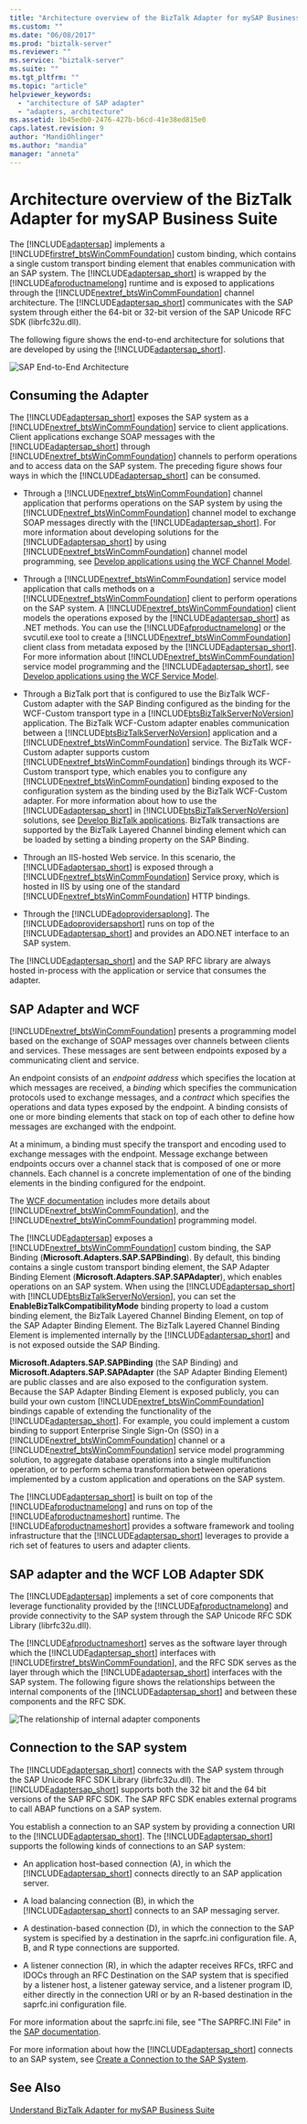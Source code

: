 ```yaml
---
title: "Architecture overview of the BizTalk Adapter for mySAP Business Suite | Microsoft Docs"
ms.custom: ""
ms.date: "06/08/2017"
ms.prod: "biztalk-server"
ms.reviewer: ""
ms.service: "biztalk-server"
ms.suite: ""
ms.tgt_pltfrm: ""
ms.topic: "article"
helpviewer_keywords: 
  - "architecture of SAP adapter"
  - "adapters, architecture"
ms.assetid: 1b45edb0-2476-427b-b6cd-41e38ed815e0
caps.latest.revision: 9
author: "MandiOhlinger"
ms.author: "mandia"
manager: "anneta"
---
```

# Architecture overview of the BizTalk Adapter for mySAP Business Suite
The [!INCLUDE[adaptersap](../../includes/adaptersap-md.md)] implements a [!INCLUDE[firstref_btsWinCommFoundation](../../includes/firstref-btswincommfoundation-md.md)] custom binding, which contains a single custom transport binding element that enables communication with an SAP system. The [!INCLUDE[adaptersap_short](../../includes/adaptersap-short-md.md)] is wrapped by the [!INCLUDE[afproductnamelong](../../includes/afproductnamelong-md.md)] runtime and is exposed to applications through the [!INCLUDE[nextref_btsWinCommFoundation](../../includes/nextref-btswincommfoundation-md.md)] channel architecture. The [!INCLUDE[adaptersap_short](../../includes/adaptersap-short-md.md)] communicates with the SAP system through either the 64-bit or 32-bit version of the SAP Unicode RFC SDK (librfc32u.dll). 

The following figure shows the end-to-end architecture for solutions that are developed by using the [!INCLUDE[adaptersap_short](../../includes/adaptersap-short-md.md)].  
  
 ![SAP End&#45;to&#45;End Architecture](../../adapters-and-accelerators/adapter-sap/media/9ba0c31f-90df-444d-8192-42743c893d51.gif "9ba0c31f-90df-444d-8192-42743c893d51")  
  
## Consuming the Adapter  
 The [!INCLUDE[adaptersap_short](../../includes/adaptersap-short-md.md)] exposes the SAP system as a [!INCLUDE[nextref_btsWinCommFoundation](../../includes/nextref-btswincommfoundation-md.md)] service to client applications. Client applications exchange SOAP messages with the [!INCLUDE[adaptersap_short](../../includes/adaptersap-short-md.md)] through [!INCLUDE[nextref_btsWinCommFoundation](../../includes/nextref-btswincommfoundation-md.md)] channels to perform operations and to access data on the SAP system. The preceding figure shows four ways in which the [!INCLUDE[adaptersap_short](../../includes/adaptersap-short-md.md)] can be consumed.  
  
-   Through a [!INCLUDE[nextref_btsWinCommFoundation](../../includes/nextref-btswincommfoundation-md.md)] channel application that performs operations on the SAP system by using the [!INCLUDE[nextref_btsWinCommFoundation](../../includes/nextref-btswincommfoundation-md.md)] channel model to exchange SOAP messages directly with the [!INCLUDE[adaptersap_short](../../includes/adaptersap-short-md.md)]. For more information about developing solutions for the [!INCLUDE[adaptersap_short](../../includes/adaptersap-short-md.md)] by using [!INCLUDE[nextref_btsWinCommFoundation](../../includes/nextref-btswincommfoundation-md.md)] channel model programming, see [Develop applications using the WCF Channel Model](../../adapters-and-accelerators/adapter-sap/develop-sap-applications-using-the-wcf-channel-model.md).  
  
-   Through a [!INCLUDE[nextref_btsWinCommFoundation](../../includes/nextref-btswincommfoundation-md.md)] service model application that calls methods on a [!INCLUDE[nextref_btsWinCommFoundation](../../includes/nextref-btswincommfoundation-md.md)] client to perform operations on the SAP system. A [!INCLUDE[nextref_btsWinCommFoundation](../../includes/nextref-btswincommfoundation-md.md)] client models the operations exposed by the [!INCLUDE[adaptersap_short](../../includes/adaptersap-short-md.md)] as .NET methods. You can use the [!INCLUDE[afproductnamelong](../../includes/afproductnamelong-md.md)] or the svcutil.exe tool to create a [!INCLUDE[nextref_btsWinCommFoundation](../../includes/nextref-btswincommfoundation-md.md)] client class from metadata exposed by the [!INCLUDE[adaptersap_short](../../includes/adaptersap-short-md.md)]. For more information about [!INCLUDE[nextref_btsWinCommFoundation](../../includes/nextref-btswincommfoundation-md.md)] service model programming and the [!INCLUDE[adaptersap_short](../../includes/adaptersap-short-md.md)], see [Develop applications using the WCF Service Model](../../adapters-and-accelerators/adapter-sap/develop-sap-applications-using-the-wcf-service-model.md).  
  
-   Through a BizTalk port that is configured to use the BizTalk WCF-Custom adapter with the SAP Binding configured as the binding for the WCF-Custom transport type in a [!INCLUDE[btsBizTalkServerNoVersion](../../includes/btsbiztalkservernoversion-md.md)] application. The BizTalk WCF-Custom adapter enables communication between a [!INCLUDE[btsBizTalkServerNoVersion](../../includes/btsbiztalkservernoversion-md.md)] application and a [!INCLUDE[nextref_btsWinCommFoundation](../../includes/nextref-btswincommfoundation-md.md)] service. The BizTalk WCF-Custom adapter supports custom [!INCLUDE[nextref_btsWinCommFoundation](../../includes/nextref-btswincommfoundation-md.md)] bindings through its WCF-Custom transport type, which enables you to configure any [!INCLUDE[nextref_btsWinCommFoundation](../../includes/nextref-btswincommfoundation-md.md)] binding exposed to the configuration system as the binding used by the BizTalk WCF-Custom adapter. For more information about how to use the [!INCLUDE[adaptersap_short](../../includes/adaptersap-short-md.md)] in [!INCLUDE[btsBizTalkServerNoVersion](../../includes/btsbiztalkservernoversion-md.md)] solutions, see [Develop BizTalk applications](../../adapters-and-accelerators/adapter-sap/develop-biztalk-applications-using-the-sap-adapter.md). BizTalk transactions are supported by the BizTalk Layered Channel binding element which can be loaded by setting a binding property on the SAP Binding.  
  
-   Through an IIS-hosted Web service. In this scenario, the [!INCLUDE[adaptersap_short](../../includes/adaptersap-short-md.md)] is exposed through a [!INCLUDE[nextref_btsWinCommFoundation](../../includes/nextref-btswincommfoundation-md.md)] Service proxy, which is hosted in IIS by using one of the standard [!INCLUDE[nextref_btsWinCommFoundation](../../includes/nextref-btswincommfoundation-md.md)] HTTP bindings.  
  
-   Through the [!INCLUDE[adoprovidersaplong](../../includes/adoprovidersaplong-md.md)]. The [!INCLUDE[adoprovidersapshort](../../includes/adoprovidersapshort-md.md)] runs on top of the [!INCLUDE[adaptersap_short](../../includes/adaptersap-short-md.md)] and provides an ADO.NET interface to an SAP system.  
  
 The [!INCLUDE[adaptersap_short](../../includes/adaptersap-short-md.md)] and the SAP RFC library are always hosted in-process with the application or service that consumes the adapter.  
  
## SAP Adapter and WCF  
 [!INCLUDE[nextref_btsWinCommFoundation](../../includes/nextref-btswincommfoundation-md.md)] presents a programming model based on the exchange of SOAP messages over channels between clients and services. These messages are sent between endpoints exposed by a communicating client and service.  
  
 An endpoint consists of an *endpoint address* which specifies the location at which messages are received, a *binding* which specifies the communication protocols used to exchange messages, and a *contract* which specifies the operations and data types exposed by the endpoint. A binding consists of one or more binding elements that stack on top of each other to define how messages are exchanged with the endpoint.  
  
 At a minimum, a binding must specify the transport and encoding used to exchange messages with the endpoint. Message exchange between endpoints occurs over a channel stack that is composed of one or more channels. Each channel is a concrete implementation of one of the binding elements in the binding configured for the endpoint.  
  
The [WCF documentation](http://go.microsoft.com/fwlink/?LinkID=196850) includes more details about [!INCLUDE[nextref_btsWinCommFoundation](../../includes/nextref-btswincommfoundation-md.md)], and the [!INCLUDE[nextref_btsWinCommFoundation](../../includes/nextref-btswincommfoundation-md.md)] programming model.  
  
 The [!INCLUDE[adaptersap](../../includes/adaptersap-md.md)] exposes a [!INCLUDE[nextref_btsWinCommFoundation](../../includes/nextref-btswincommfoundation-md.md)] custom binding, the SAP Binding (**Microsoft.Adapters.SAP.SAPBinding**). By default, this binding contains a single custom transport binding element, the SAP Adapter Binding Element (**Microsoft.Adapters.SAP.SAPAdapter**), which enables operations on an SAP system. When using the [!INCLUDE[adaptersap_short](../../includes/adaptersap-short-md.md)] with [!INCLUDE[btsBizTalkServerNoVersion](../../includes/btsbiztalkservernoversion-md.md)], you can set the **EnableBizTalkCompatibilityMode** binding property to load a custom binding element, the BizTalk Layered Channel Binding Element, on top of the SAP Adapter Binding Element. The BizTalk Layered Channel Binding Element is implemented internally by the [!INCLUDE[adaptersap_short](../../includes/adaptersap-short-md.md)] and is not exposed outside the SAP Binding.  
  
 **Microsoft.Adapters.SAP.SAPBinding** (the SAP Binding) and **Microsoft.Adapters.SAP.SAPAdapter** (the SAP Adapter Binding Element) are public classes and are also exposed to the configuration system. Because the SAP Adapter Binding Element is exposed publicly, you can build your own custom [!INCLUDE[nextref_btsWinCommFoundation](../../includes/nextref-btswincommfoundation-md.md)] bindings capable of extending the functionality of the [!INCLUDE[adaptersap_short](../../includes/adaptersap-short-md.md)]. For example, you could implement a custom binding to support Enterprise Single Sign-On (SSO) in a [!INCLUDE[nextref_btsWinCommFoundation](../../includes/nextref-btswincommfoundation-md.md)] channel or a [!INCLUDE[nextref_btsWinCommFoundation](../../includes/nextref-btswincommfoundation-md.md)] service model programming solution, to aggregate database operations into a single multifunction operation, or to perform schema transformation between operations implemented by a custom application and operations on the SAP system.  
  
 The [!INCLUDE[adaptersap_short](../../includes/adaptersap-short-md.md)] is built on top of the [!INCLUDE[afproductnamelong](../../includes/afproductnamelong-md.md)] and runs on top of the [!INCLUDE[afproductnameshort](../../includes/afproductnameshort-md.md)] runtime. The [!INCLUDE[afproductnameshort](../../includes/afproductnameshort-md.md)] provides a software framework and tooling infrastructure that the [!INCLUDE[adaptersap_short](../../includes/adaptersap-short-md.md)] leverages to provide a rich set of features to users and adapter clients.  

## SAP adapter and the WCF LOB Adapter SDK
The [!INCLUDE[adaptersap](../../includes/adaptersap-md.md)] implements a set of core components that leverage functionality provided by the [!INCLUDE[afproductnamelong](../../includes/afproductnamelong-md.md)] and provide connectivity to the SAP system through the SAP Unicode RFC SDK Library (librfc32u.dll).  
  
 The [!INCLUDE[afproductnameshort](../../includes/afproductnameshort-md.md)] serves as the software layer through which the [!INCLUDE[adaptersap_short](../../includes/adaptersap-short-md.md)] interfaces with [!INCLUDE[firstref_btsWinCommFoundation](../../includes/firstref-btswincommfoundation-md.md)], and the RFC SDK serves as the layer through which the [!INCLUDE[adaptersap_short](../../includes/adaptersap-short-md.md)] interfaces with the SAP system. The following figure shows the relationships between the internal components of the [!INCLUDE[adaptersap_short](../../includes/adaptersap-short-md.md)] and between these components and the RFC SDK.  
  
 ![The relationship of internal adapter components](../../adapters-and-accelerators/adapter-sap/media/10f97b95-4e82-4592-ba07-0f58478305c2.gif "10f97b95-4e82-4592-ba07-0f58478305c2")  
  
## Connection to the SAP system  
 The [!INCLUDE[adaptersap_short](../../includes/adaptersap-short-md.md)] connects with the SAP system through the SAP Unicode RFC SDK Library (librfc32u.dll). The [!INCLUDE[adaptersap_short](../../includes/adaptersap-short-md.md)] supports both the 32 bit and the 64 bit versions of the SAP RFC SDK. The SAP RFC SDK enables external programs to call ABAP functions on a SAP system.  
  
 You establish a connection to an SAP system by providing a connection URI to the [!INCLUDE[adaptersap_short](../../includes/adaptersap-short-md.md)]. The [!INCLUDE[adaptersap_short](../../includes/adaptersap-short-md.md)] supports the following kinds of connections to an SAP system:  
  
-   An application host–based connection (A), in which the [!INCLUDE[adaptersap_short](../../includes/adaptersap-short-md.md)] connects directly to an SAP application server.  
  
-   A load balancing connection (B), in which the [!INCLUDE[adaptersap_short](../../includes/adaptersap-short-md.md)] connects to an SAP messaging server.  
  
-   A destination-based connection (D), in which the connection to the SAP system is specified by a destination in the saprfc.ini configuration file. A, B, and R type connections are supported.  
  
-   A listener connection (R), in which the adapter receives RFCs, tRFC and IDOCs through an RFC Destination on the SAP system that is specified by a listener host, a listener gateway service, and a listener program ID, either directly in the connection URI or by an R-based destination in the saprfc.ini configuration file.  
  
 For more information about the saprfc.ini file, see "The SAPRFC.INI File" in the [SAP documentation](https://help.sap.com/doc/PRODUCTION/saphelp_nwpi711/7.1.1/en-US/48/c4168eca64581de10000000a42189c/frameset.htm).  
  
 For more information about how the [!INCLUDE[adaptersap_short](../../includes/adaptersap-short-md.md)] connects to an SAP system, see [Create a Connection to the SAP System](../../adapters-and-accelerators/adapter-sap/create-a-connection-to-the-sap-system.md).  
  
## See Also  
 [Understand BizTalk Adapter for mySAP Business Suite](../../adapters-and-accelerators/adapter-sap/understand-biztalk-adapter-for-mysap-business-suite.md)
